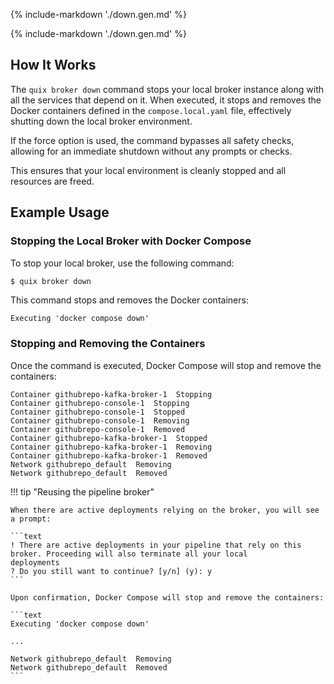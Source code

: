 {% include-markdown './down.gen.md' %}

{% include-markdown './down.gen.md' %}

## How It Works

The `quix broker down` command stops your local broker instance along with all the services that depend on it. When executed, it stops and removes the Docker containers defined in the `compose.local.yaml` file, effectively shutting down the local broker environment.

If the force option is used, the command bypasses all safety checks, allowing for an immediate shutdown without any prompts or checks.

This ensures that your local environment is cleanly stopped and all resources are freed.

## Example Usage

### Stopping the Local Broker with Docker Compose

To stop your local broker, use the following command:

```bash
$ quix broker down
```

This command stops and removes the Docker containers:

```text
Executing 'docker compose down'
```

### Stopping and Removing the Containers

Once the command is executed, Docker Compose will stop and remove the containers:

```text
Container githubrepo-kafka-broker-1  Stopping
Container githubrepo-console-1  Stopping
Container githubrepo-console-1  Stopped
Container githubrepo-console-1  Removing
Container githubrepo-console-1  Removed
Container githubrepo-kafka-broker-1  Stopped
Container githubrepo-kafka-broker-1  Removing
Container githubrepo-kafka-broker-1  Removed
Network githubrepo_default  Removing
Network githubrepo_default  Removed
```

!!! tip "Reusing the pipeline broker"

    When there are active deployments relying on the broker, you will see a prompt:

    ```text
    ! There are active deployments in your pipeline that rely on this broker. Proceeding will also terminate all your local
    deployments
    ? Do you still want to continue? [y/n] (y): y
    ```

    Upon confirmation, Docker Compose will stop and remove the containers:

    ```text
    Executing 'docker compose down'
    
    ...

    Network githubrepo_default  Removing
    Network githubrepo_default  Removed
    ```